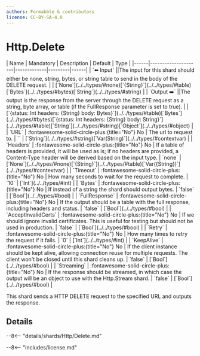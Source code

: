 ```yaml
---
authors: Formabble & contributors
license: CC-BY-SA-4.0
---
```



# Http.Delete

<div class="sh-parameters" markdown="1">
| Name | Mandatory | Description | Default | Type |
|------|---------------------|-------------|---------|------|
| `⬅️ Input` ||The input for this shard should either be none, string, bytes, or string table to send in the body of the DELETE request. | | [`None`](../../types/#none)[`{String}`](../../types/#table)[`Bytes`](../../types/#bytes)[`String`](../../types/#string) |
| `Output ➡️` ||The output is the response from the server through the DELETE request as a string, byte array, or table (if the FullResponse parameter is set to true). | | [`{status: Int headers: {String} body: Bytes}`](../../types/#table)[`Bytes`](../../types/#bytes)[`{status: Int headers: {String} body: String}`](../../types/#table)[`String`](../../types/#string)[`Object`](../../types/#object) |
| `URL` | :fontawesome-solid-circle-plus:{title="No"} No  | The url to request to. | `` | [`String`](../../types/#string)[`Var(String)`](../../types/#contextvar) |
| `Headers` | :fontawesome-solid-circle-plus:{title="No"} No  | If a table of headers is provided, it will be used as is; if no headers are provided, a Content-Type header will be derived based on the input type. | `none` | [`None`](../../types/#none)[`{String}`](../../types/#table)[`Var({String})`](../../types/#contextvar) |
| `Timeout` | :fontawesome-solid-circle-plus:{title="No"} No  | How many seconds to wait for the request to complete. | `10` | [`Int`](../../types/#int) |
| `Bytes` | :fontawesome-solid-circle-plus:{title="No"} No  | If instead of a string the shard should output bytes. | `false` | [`Bool`](../../types/#bool) |
| `FullResponse` | :fontawesome-solid-circle-plus:{title="No"} No  | If the output should be a table with the full response, including headers and status. | `false` | [`Bool`](../../types/#bool) |
| `AcceptInvalidCerts` | :fontawesome-solid-circle-plus:{title="No"} No  | If we should ignore invalid certificates. This is useful for testing but should not be used in production. | `false` | [`Bool`](../../types/#bool) |
| `Retry` | :fontawesome-solid-circle-plus:{title="No"} No  | How many times to retry the request if it fails. | `0` | [`Int`](../../types/#int) |
| `KeepAlive` | :fontawesome-solid-circle-plus:{title="No"} No  | If the client instance should be kept alive, allowing connection reuse for multiple requests. The client won't be closed until this shard cleans up. | `false` | [`Bool`](../../types/#bool) |
| `Streaming` | :fontawesome-solid-circle-plus:{title="No"} No  | If the response should be streamed, in which case the output will be an object to use with the Http.Stream shard. | `false` | [`Bool`](../../types/#bool) |

</div>

This shard sends a HTTP DELETE request to the specified URL and outputs the response.

## Details

--8<-- "details/shards/Http/Delete.md"


--8<-- "includes/license.md"

